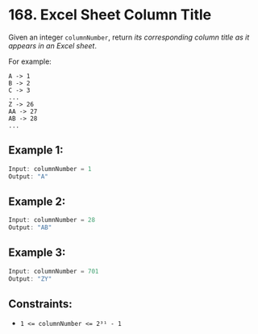 # 168. Excel Sheet Column Title

Given an integer `columnNumber`, return _its corresponding column title as it appears in an Excel sheet_.

For example:

```
A -> 1
B -> 2
C -> 3
...
Z -> 26
AA -> 27
AB -> 28
...
```

## Example 1:

```java
Input: columnNumber = 1
Output: "A"
```

## Example 2:

```java
Input: columnNumber = 28
Output: "AB"
```

## Example 3:

```java
Input: columnNumber = 701
Output: "ZY"
```

## Constraints:

- `1 <= columnNumber <= 2³¹ - 1`
